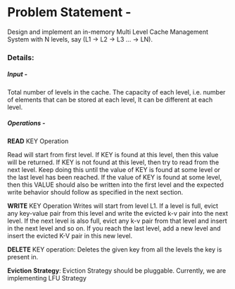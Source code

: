 # **Problem Statement -**

Design and implement an in-memory Multi Level Cache Management System with N levels, say (L1 -> L2 -> L3 … -> LN).

### **Details:**

##### Input -

Total number of levels in the cache. 
The capacity of each level, i.e. number of elements that can be stored at each level, It can be different at each level.


##### Operations -

**READ** KEY Operation

Read will start from first level. 
If KEY is found at this level, then this value will be returned. 
If KEY is not found at this level, then try to read from the next level. 
Keep doing this until the value of KEY is found at some level or the last level has been reached. 
If the value of KEY is found at some level, then this VALUE should also be written into the first level and the expected write behavior should follow as specified in the next section.

**WRITE** KEY Operation
Writes will start from level L1. 
If a level is full, evict any key-value pair from this level and write the evicted k-v pair into the next level. 
If the next level is also full, evict any k-v pair from that level and insert in the next level and so on. 
If you reach the last level, add a new level and insert the evicted K-V pair in this new level.

**DELETE** KEY operation:
Deletes the given key from all the levels the key is present in.

**Eviction** **Strategy**:
Eviction Strategy should be pluggable. Currently, we are implementing LFU Strategy
